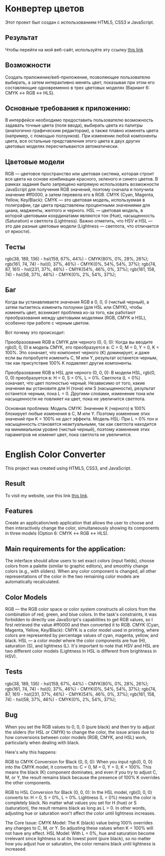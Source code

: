 # Конвертер цветов
Этот проект был создан с использованием HTML5, CSS3 и JavaScript.

## Результат
Чтобы перейти на мой веб-сайт, используйте эту ссылку  [this link](https://lesiapashuk.github.io/Color-Picker/color.html)

## Возможности
Создать приложение/веб-приложение, позволяющее пользователю выбирать, а затем интерактивно менять цвет, показывая при этом его составляющие одновременно в трех цветовых моделях (Вариант 6: CMYK ↔ RGB ↔ HLS).

## Основные требования к приложению:
В интерфейсе необходимо предоставить пользователю возможность задавать точные цвета (поля ввода), выбирать цвета из палитры (аналогично графическим редакторам), а также плавно изменять цвета (например, с помощью ползунков). При изменении любой компоненты цвета, все остальные представления этого цвета в двух других цветовых моделях пересчитываются автоматически.

## Цветовые модели
RGB — цветовое пространство или цветовая система, которая строит все цвета на основе комбинации красного, зеленого и синего цветов. В рамках задания было запрещено напрямую использовать возможности JavaScript для получения RGB значений, поэтому сначала я получила значение #ff0000, а затем перевела его в RGB. 
CMYK (Cyan, Magenta, Yellow, Key/Black): CMYK — это цветовая модель, используемая в полиграфии, где цвета представлены процентными значениями для циана, мадженты, желтого и черного.
HSL — цветовая модель, в которой цветовыми координатами являются тон (Hue), насыщенность (Saturation) и светлота (Lightness). Важно отметить, что HSV и HSL — это две разные цветовые модели (Lightness — светлота, что отличается от яркости).

## Тесты
rgb(38, 189, 136) - hsl(159, 67%, 44%) - CMYK(80%, 0%, 28%, 26%); rgb(161, 74, 74) - hsl(0, 37%, 46%) - CMYK(0%, 54%, 54%, 37%); rgb(74, 87, 161) - hsl(231, 37%, 46%) - CMYK(54%, 46%, 0%, 37%); rgb(161, 158, 74) - hsl(58, 37%, 46%) - CMYK(0%, 2%, 54%, 37%);

## Баг
Когда вы устанавливаете значения RGB в 0, 0, 0 (чистый черный), а затем пытаетесь изменить ползунки (для HSL или CMYK), чтобы изменить цвет, возникает проблема из-за того, как работают преобразования между цветовыми моделями (RGB, CMYK и HSL), особенно при работе с черным цветом.

Вот почему это происходит:

Преобразование RGB в CMYK для черного (0, 0, 0):
Когда вы вводите rgb(0, 0, 0) в модель CMYK, это преобразуется в: C = 0, M = 0, Y = 0, K = 100%. Это означает, что компонент черного (K) доминирует, и даже если вы попробуете изменить C, M или Y, результат останется черным, так как присутствие 100% K подавляет другие компоненты.

Преобразование RGB в HSL для черного (0, 0, 0):
В модели HSL, rgb(0, 0, 0) преобразуется в: H = 0, S = 0%, L = 0%. Светлота (L = 0%) означает, что цвет полностью черный. Независимо от того, какие значения вы установите для H (тона) или S (насыщенности), результат останется черным, пока L = 0. Другими словами, изменение тона или насыщенности не повлияет на цвет, пока не увеличится светлота.

Основная проблема:
Модель CMYK: Значение K (черного) в 100% блокирует любые изменения в C, M или Y. Поэтому изменение этих значений при K = 100% не даст эффекта.
Модель HSL: При L = 0% тон и насыщенность становятся неактуальными, так как светлота находится на минимальном уровне (чистый черный), поэтому изменение этих параметров не изменит цвет, пока светлота не увеличится.

# English Color Converter

This project was created using HTML5, CSS3, and JavaScript.

## Result
To visit my website, use this link  [this link](https://lesiapashuk.github.io/Color-Picker/color.html).

## Features
Create an application/web application that allows the user to choose and then interactively change the color, simultaneously showing its components in three models (Option 6: CMYK ↔ RGB ↔ HLS).

## Main requirements for the application:
The interface should allow users to set exact colors (input fields), choose colors from a palette (similar to graphic editors), and smoothly change colors (e.g., with sliders). When any color component is changed, all other representations of the color in the two remaining color models are automatically recalculated.

## Color Models
RGB — the RGB color space or color system constructs all colors from the combination of red, green, and blue colors. In the task's constraints, it was forbidden to directly use JavaScript's capabilities to get RGB values, so I first retrieved the value #ff0000 and then converted it to RGB.
CMYK (Cyan, Magenta, Yellow, Key/Black): CMYK is a color model used in printing, where colors are represented by percentage values of cyan, magenta, yellow, and black.
HSL — a color model where the color components are hue (H), saturation (S), and lightness (L). It's important to note that HSV and HSL are two different color models (Lightness in HSL is different from brightness in HSV).

## Tests
rgb(38, 189, 136) - hsl(159, 67%, 44%) - CMYK(80%, 0%, 28%, 26%); rgb(161, 74, 74) - hsl(0, 37%, 46%) - CMYK(0%, 54%, 54%, 37%); rgb(74, 87, 161) - hsl(231, 37%, 46%) - CMYK(54%, 46%, 0%, 37%); rgb(161, 158, 74) - hsl(58, 37%, 46%) - CMYK(0%, 2%, 54%, 37%);

## Bug
When you set the RGB values to 0, 0, 0 (pure black) and then try to adjust the sliders (for HSL or CMYK) to change the color, the issue arises due to how conversions between color models (RGB, CMYK, and HSL) work, particularly when dealing with black.

Here's why this happens:

RGB to CMYK Conversion for Black (0, 0, 0):
When you input rgb(0, 0, 0) into the CMYK model, it converts to: C = 0, M = 0, Y = 0, K = 100%. This means the black (K) component dominates, and even if you try to adjust C, M, or Y, the result remains black because the presence of 100% K overrides the other components.

RGB to HSL Conversion for Black (0, 0, 0):
In the HSL model, rgb(0, 0, 0) converts to: H = 0, S = 0%, L = 0%. Lightness (L = 0%) means the color is completely black. No matter what values you set for H (hue) or S (saturation), the result remains black as long as L = 0. In other words, adjusting hue or saturation won't affect the color until lightness increases.

The Core Issue:
CMYK Model: The K (black) value being 100% overrides any changes to C, M, or Y. So adjusting these values when K = 100% will not have any effect.
HSL Model: With L = 0%, hue and saturation become irrelevant since lightness is at its lowest point (pure black), so no matter how you adjust hue or saturation, the color remains black until lightness is increased.






